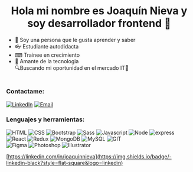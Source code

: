 <h1 align="center"> Hola mi nombre es Joaquín Nieva y soy desarrollador frontend 👋 </h1>

- 📖 Soy una persona que le gusta aprender y saber
- 👓 Estudiante autodidacta
- ⌨ Trainee en crecimiento
- 🔌 Amante de la tecnologia
\
🔍Buscando mi oportunidad en el mercado IT🔎

#

<h3 align="left">Contactame:</h3>
<a href="https://linkedin.com/in/joaquinnieva"><img alt="LinkedIn" src="https://img.shields.io/badge/LinkedIn-Joaquín%20Nieva-blue?style=flat-square&logo=linkedin"></a>
<a href="mailto:joacoo.nieva@gmail.com"><img alt="Email" src="https://img.shields.io/badge/Gmail-joacoo.nieva@gmail.com-blue?style=flat-square&logo=gmail"></a>  

### Lenguajes y herramientas:
  ![HTML](https://img.shields.io/badge/-HTML-black?style=flat-square&logo=html5&logoColor=orange)
  ![CSS](https://img.shields.io/badge/-CSS-black?style=flat-square&logo=css3&logoColor=blue)
  ![Bootstrap](https://img.shields.io/badge/-Bootstrap-black?style=flat-square&logo=bootstrap)
  ![Sass](https://img.shields.io/badge/-Sass-black?style=flat-square&logo=sass)
  ![Javascript](https://img.shields.io/badge/-Javascript-black?style=flat-square&logo=javascript)
  ![Node](https://img.shields.io/badge/-Node-black?style=flat-square&logo=node.js)
  ![express](https://img.shields.io/badge/-express-black?style=flat-square&logo=express)
  ![React](https://img.shields.io/badge/-React-black?style=flat-square&logo=react)
  ![Redux](https://img.shields.io/badge/-Redux-black?style=flat-square&logo=redux&logoColor=blue)
  ![MongoDB](https://img.shields.io/badge/-MongoDB-black?style=flat-square&logo=mongodb)
  ![MySQL](https://img.shields.io/badge/-MySQL-black?style=flat-square&logo=mysql)
  ![GIT](https://img.shields.io/badge/-GIT-black?style=flat-square&logo=git)
\
  ![Figma](https://img.shields.io/badge/-Figma-black?style=flat-square&logo=figma)
  ![Photoshop](https://img.shields.io/badge/-Photoshop-black?style=flat-square&logo=adobephotoshop)
  ![Illustrator](https://img.shields.io/badge/-Illustrator-black?style=flat-square&logo=adobeillustrator)
  
  [https://linkedin.com/in/joaquinnieva](https://img.shields.io/badge/-linkedin-black?style=flat-square&logo=linkedin)
